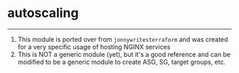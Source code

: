 # autoscaling

---

1. This module is ported over from `jonnywritesterraform` and was created for a very specific usage of hosting NGINX services
1. This is NOT a generic module (yet), but it's a good reference and can be modified to be a generic module to create ASG, SG, target groups, etc.